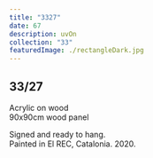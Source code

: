 ```yaml
---
title: "3327"
date: 67
description: uvOn
collection: "33"
featuredImage: ./rectangleDark.jpg
---
```

## 33/27

Acrylic on wood<br/>
90x90cm wood panel

Signed and ready to hang.<br/>
Painted in El REC, Catalonia. 2020.